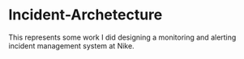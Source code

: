 # Incident-Archetecture

This represents some work I did designing a monitoring and alerting incident management system at Nike.
